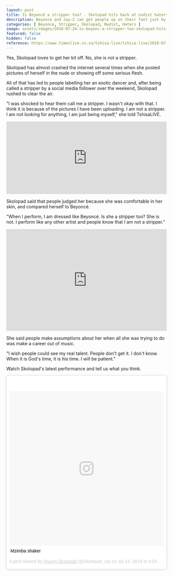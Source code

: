 ```yaml
---
layout: post
title: Is Beyoncé a stripper too? - Skolopad hits back at nudist haters
description: Beyonce and Jay-Z can get people up on their feet just by leaving a restaurant.
categories: [ Beyonce, Stripper, Skolopad, Nudist, Haters ]
image: assets/images/2018-07-24-is-beyonc-a-stripper-too-skolopad-hits-back-at-nudist-haters.jpg
featured: false
hidden: false
reference: https://www.timeslive.co.za/tshisa-live/tshisa-live/2018-07-24-is-beyonc-a-stripper-too-skolopad-hits-back-at-nudist-haters/
---
```

Yes, Skolopad loves to get her kit off. No, she is not a stripper.

Skolopad has almost crashed the internet several times when she posted pictures of herself in the nude or showing off some serious flesh.

All of that has led to people labelling her an exotic dancer and, after being called a stripper by a social media follower over the weekend, Skolopad rushed to clear the air.

"I was shocked to hear them call me a stripper. I wasn't okay with that. I think it is because of the pictures I have been uploading. I am not a stripper. I am not looking for anything, I am just being myself," she told TshisaLIVE.

<iframe src="https://giphy.com/embed/l4FsAvXijacDUoh7G" style="width: 100%;" height="228" frameBorder="0" class="giphy-embed" allowFullScreen></iframe>

Skolopad said that people judged her because she was comfortable in her skin, and compared herself to Beyoncé.

"When I perform, I am dressed like Beyoncé. Is she a stripper too? She is not. I perform like any other artist and people know that I am not a stripper."

<iframe src="https://giphy.com/embed/k1qeVgsr2ya0E" style="width: 100%;" height="320" frameBorder="0" class="giphy-embed" allowFullScreen></iframe>

She said people make assumptions about her when all she was trying to do was make a career out of music.

"I wish people could see my real talent. People don't get it. I don't know. When it is God's time, it is his time. I will be patient."

Watch Skolopad's latest performance and tell us what you think.

<blockquote class="instagram-media" data-instgrm-captioned data-instgrm-permalink="https://www.instagram.com/p/BlNhH_XltwK/" data-instgrm-version="9" style=" background:#FFF; border:0; border-radius:3px; box-shadow:0 0 1px 0 rgba(0,0,0,0.5),0 1px 10px 0 rgba(0,0,0,0.15); margin: 1px; max-width:540px; min-width:326px; padding:0; width:99.375%; width:-webkit-calc(100% - 2px); width:calc(100% - 2px);"><div style="padding:8px;"> <div style=" background:#F8F8F8; line-height:0; margin-top:40px; padding:50.0% 0; text-align:center; width:100%;"> <div style=" background:url(data:image/png;base64,iVBORw0KGgoAAAANSUhEUgAAACwAAAAsCAMAAAApWqozAAAABGdBTUEAALGPC/xhBQAAAAFzUkdCAK7OHOkAAAAMUExURczMzPf399fX1+bm5mzY9AMAAADiSURBVDjLvZXbEsMgCES5/P8/t9FuRVCRmU73JWlzosgSIIZURCjo/ad+EQJJB4Hv8BFt+IDpQoCx1wjOSBFhh2XssxEIYn3ulI/6MNReE07UIWJEv8UEOWDS88LY97kqyTliJKKtuYBbruAyVh5wOHiXmpi5we58Ek028czwyuQdLKPG1Bkb4NnM+VeAnfHqn1k4+GPT6uGQcvu2h2OVuIf/gWUFyy8OWEpdyZSa3aVCqpVoVvzZZ2VTnn2wU8qzVjDDetO90GSy9mVLqtgYSy231MxrY6I2gGqjrTY0L8fxCxfCBbhWrsYYAAAAAElFTkSuQmCC); display:block; height:44px; margin:0 auto -44px; position:relative; top:-22px; width:44px;"></div></div> <p style=" margin:8px 0 0 0; padding:0 4px;"> <a href="https://www.instagram.com/p/BlNhH_XltwK/" style=" color:#000; font-family:Arial,sans-serif; font-size:14px; font-style:normal; font-weight:normal; line-height:17px; text-decoration:none; word-wrap:break-word;" target="_blank">Mzimba shaker</a></p> <p style=" color:#c9c8cd; font-family:Arial,sans-serif; font-size:14px; line-height:17px; margin-bottom:0; margin-top:8px; overflow:hidden; padding:8px 0 7px; text-align:center; text-overflow:ellipsis; white-space:nowrap;">A post shared by <a href="https://www.instagram.com/skolopad_sa/" style=" color:#c9c8cd; font-family:Arial,sans-serif; font-size:14px; font-style:normal; font-weight:normal; line-height:17px;" target="_blank"> Queen Skolopad</a> (@skolopad_sa) on <time style=" font-family:Arial,sans-serif; font-size:14px; line-height:17px;" datetime="2018-07-14T11:59:32+00:00">Jul 14, 2018 at 4:59am PDT</time></p></div></blockquote> <script async defer src="//www.instagram.com/embed.js"></script>
